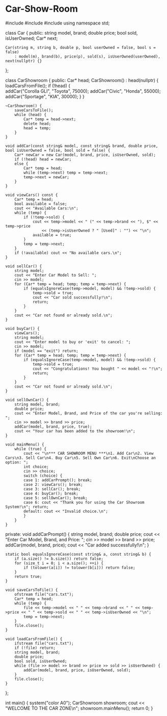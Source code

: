 # Car-Show-Room
#include <iostream>
#include <string>
#include <fstream>
using namespace std;

class Car {
public:
    string model, brand;
    double price;
    bool sold, isUserOwned;
    Car* next;

    Car(string m, string b, double p, bool userOwned = false, bool s = false)
        : model(m), brand(b), price(p), sold(s), isUserOwned(userOwned), next(nullptr) {}
};

class CarShowroom {
public:
    Car* head;
    CarShowroom() : head(nullptr) {
        loadCarsFromFile();
        if (!head) {  
            addCar("Corolla GLI", "Toyota", 75000);
            addCar("Civic", "Honda", 55000);
            addCar("Sportage", "KIA", 30000);
        }
    }

    ~CarShowroom() {
        saveCarsToFile();
        while (head) {
            Car* temp = head->next;
            delete head;
            head = temp;
        }
    }

    void addCar(const string& model, const string& brand, double price, bool isUserOwned = false, bool sold = false) {
        Car* newCar = new Car(model, brand, price, isUserOwned, sold);
        if (!head) head = newCar;
        else {
            Car* temp = head;
            while (temp->next) temp = temp->next;
            temp->next = newCar;
        }
    }

    void viewCars() const {
        Car* temp = head;
        bool available = false;
        cout << "Available Cars:\n";
        while (temp) {
            if (!temp->sold) {
                cout << temp->model << " (" << temp->brand << "), $" << temp->price
                    << (temp->isUserOwned ? " [Used]" : "") << "\n";
                available = true;
            }
            temp = temp->next;
        }
        if (!available) cout << "No available cars.\n";
    }

    void sellCar() {
        string model;
        cout << "Enter Car Model to Sell: ";
        cin >> model;
        for (Car* temp = head; temp; temp = temp->next) {
            if (equalsIgnoreCase(temp->model, model) && !temp->sold) {
                temp->sold = true;
                cout << "Car sold successfully!\n";
                return;
            }
        }
        cout << "Car not found or already sold.\n";
    }

    void buyCar() {
        viewCars();
        string model;
        cout << "Enter model to buy or 'exit' to cancel: ";
        cin >> model;
        if (model == "exit") return;
        for (Car* temp = head; temp; temp = temp->next) {
            if (equalsIgnoreCase(temp->model, model) && !temp->sold) {
                temp->sold = true;
                cout << "Congratulations! You bought " << model << "!\n";
                return;
            }
        }
        cout << "Car not found or already sold.\n";
    }

    void sellOwnCar() {
        string model, brand;
        double price;
        cout << "Enter Model, Brand, and Price of the car you're selling: ";
        cin >> model >> brand >> price;
        addCar(model, brand, price, true);
        cout << "Your car has been added to the showroom!\n";
    }

    void mainMenu() {
        while (true) {
            cout << "\n*** CAR SHOWROOM MENU ***\n1. Add Car\n2. View Cars\n3. Sell Car\n4. Buy Car\n5. Sell Own Car\n6. Exit\nChoose an option: ";
            int choice;
            cin >> choice;
            switch (choice) {
            case 1: addCarPrompt(); break;
            case 2: viewCars(); break;
            case 3: sellCar(); break;
            case 4: buyCar(); break;
            case 5: sellOwnCar(); break;
            case 6: cout << "Thank you for using the Car Showroom System!\n"; return;
            default: cout << "Invalid choice.\n";
            }
        }
    }

private:
    void addCarPrompt() {
        string model, brand;
        double price;
        cout << "Enter Car Model, Brand, and Price: ";
        cin >> model >> brand >> price;
        addCar(model, brand, price);
        cout << "Car added successfully!\n";
    }

    static bool equalsIgnoreCase(const string& a, const string& b) {
        if (a.size() != b.size()) return false;
        for (size_t i = 0; i < a.size(); ++i) {
            if (tolower(a[i]) != tolower(b[i])) return false;
        }
        return true;
    }

    void saveCarsToFile() {
        ofstream file("cars.txt");
        Car* temp = head;
        while (temp) {
            file << temp->model << " " << temp->brand << " " << temp->price << " " << temp->sold << " " << temp->isUserOwned << "\n";
            temp = temp->next;
        }
        file.close();
    }

    void loadCarsFromFile() {
        ifstream file("cars.txt");
        if (!file) return;
        string model, brand;
        double price;
        bool sold, isUserOwned;
        while (file >> model >> brand >> price >> sold >> isUserOwned) {
            addCar(model, brand, price, isUserOwned, sold);
        }
        file.close();
    }
};

int main() {
    system("color A0");
    CarShowroom showroom;
    cout << "WELCOME TO THE CAR ZONE\n";
    showroom.mainMenu();
    return 0;
}
